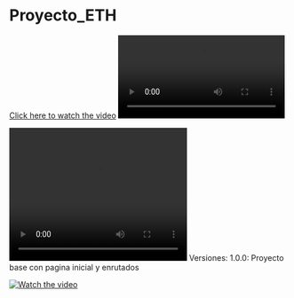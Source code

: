 # Proyecto_ETH
[Click here to watch the video](media/DemoETHProject.mp4)
<video src="media/DemoETHProject.mp4" controls></video>

<video width="320" height="240" controls>
  <source src="media/DemoETHProject.mp4" type="video/mp4">
  Your browser does not support the video tag.
</video>
Versiones:
1.0.0: Proyecto base con pagina inicial y enrutados

[![Watch the video](https://raw.githubusercontent.com/codecrypto-academy/pfm-web2.5-feb24-1/main/path/to/thumbnail.jpg)](https://github.com/codecrypto-academy/pfm-web2.5-feb24-1/blob/main/media/DemoETHProject.mp4)
